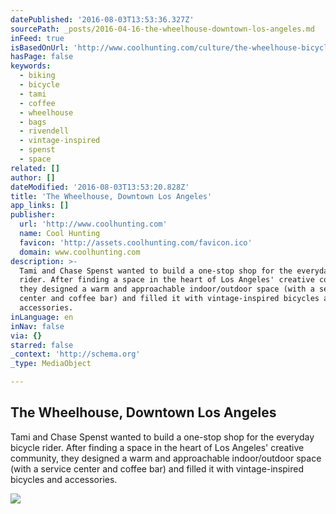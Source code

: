 ```yaml
---
datePublished: '2016-08-03T13:53:36.327Z'
sourcePath: _posts/2016-04-16-the-wheelhouse-downtown-los-angeles.md
inFeed: true
isBasedOnUrl: 'http://www.coolhunting.com/culture/the-wheelhouse-bicycles-coffee-los-angeles'
hasPage: false
keywords:
  - biking
  - bicycle
  - tami
  - coffee
  - wheelhouse
  - bags
  - rivendell
  - vintage-inspired
  - spenst
  - space
related: []
author: []
dateModified: '2016-08-03T13:53:20.828Z'
title: 'The Wheelhouse, Downtown Los Angeles'
app_links: []
publisher:
  url: 'http://www.coolhunting.com'
  name: Cool Hunting
  favicon: 'http://assets.coolhunting.com/favicon.ico'
  domain: www.coolhunting.com
description: >-
  Tami and Chase Spenst wanted to build a one-stop shop for the everyday bicycle
  rider. After finding a space in the heart of Los Angeles' creative community,
  they designed a warm and approachable indoor/outdoor space (with a service
  center and coffee bar) and filled it with vintage-inspired bicycles and
  accessories.
inLanguage: en
inNav: false
via: {}
starred: false
_context: 'http://schema.org'
_type: MediaObject

---
```

<article style=""><h1>The Wheelhouse, Downtown Los Angeles</h1><p>Tami and Chase Spenst wanted to build a one-stop shop for the everyday bicycle rider. After finding a space in the heart of Los Angeles' creative community, they designed a warm and approachable indoor/outdoor space (with a service center and coffee bar) and filled it with vintage-inspired bicycles and accessories.</p><img src="http://assets.coolhunting.com/coolhunting/2016/02/02/large_The_Wheelhouse_downtown_LA_03.jpg" /></article>
